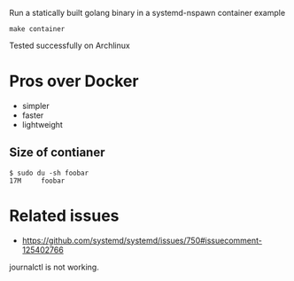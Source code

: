 Run a statically built golang binary in a systemd-nspawn container example

	make container

Tested successfully on Archlinux

# Pros over Docker

* simpler
* faster
* lightweight

## Size of contianer

	$ sudo du -sh foobar
	17M     foobar

# Related issues

* <https://github.com/systemd/systemd/issues/750#issuecomment-125402766>

journalctl is not working.
